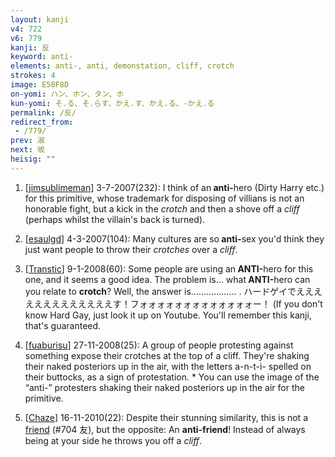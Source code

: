 ```yaml
---
layout: kanji
v4: 722
v6: 779
kanji: 反
keyword: anti-
elements: anti-, anti, demonstation, cliff, crotch
strokes: 4
image: E58F8D
on-yomi: ハン、ホン、タン、ホ
kun-yomi: そ.る、そ.らす、かえ.す、かえ.る、-かえ.る
permalink: /反/
redirect_from:
 - /779/
prev: 淑
next: 坂
heisig: ""
---
```


1) [<a href="http://kanji.koohii.com/profile/jimsublimeman">jimsublimeman</a>] 3-7-2007(232): I think of an<strong> anti-</strong>hero (Dirty Harry etc.) for this primitive, whose trademark for disposing of villians is not an honorable fight, but a kick in the <em>crotch</em> and then a shove off a <em>cliff</em> (perhaps whilst the villain&#039;s back is turned).

2) [<a href="http://kanji.koohii.com/profile/esaulgd">esaulgd</a>] 4-3-2007(104): Many cultures are so<strong> anti-</strong>sex you&#039;d think they just want people to throw their <em>crotches</em> over a <em>cliff</em>.

3) [<a href="http://kanji.koohii.com/profile/Transtic">Transtic</a>] 9-1-2008(60): Some people are using an<strong> ANTI-</strong>hero for this one, and it seems a good idea. The problem is... what<strong> ANTI-</strong>hero can you relate to <strong>crotch</strong>? Well, the answer is.................. . ハードゲイでえええええええええええええす！フォォォォォォォォォォォォォー！ (If you don&#039;t know Hard Gay, just look it up on Youtube. You&#039;ll remember this kanji, that&#039;s guaranteed.

4) [<a href="http://kanji.koohii.com/profile/fuaburisu">fuaburisu</a>] 27-11-2008(25): A group of people protesting against something expose their crotches at the top of a cliff. They&#039;re shaking their naked posteriors up in the air, with the letters a-n-t-i- spelled on their buttocks, as a sign of protestation. * You can use the image of the “anti-” protesters shaking their naked posteriors up in the air for the primitive.

5) [<a href="http://kanji.koohii.com/profile/Chaze">Chaze</a>] 16-11-2010(22): Despite their stunning similarity, this is not a <a href="../v4/704.html">friend</a> (#704 友), but the opposite: An <strong>anti-friend</strong>! Instead of always being at your side he throws you off a <em>cliff</em>.

